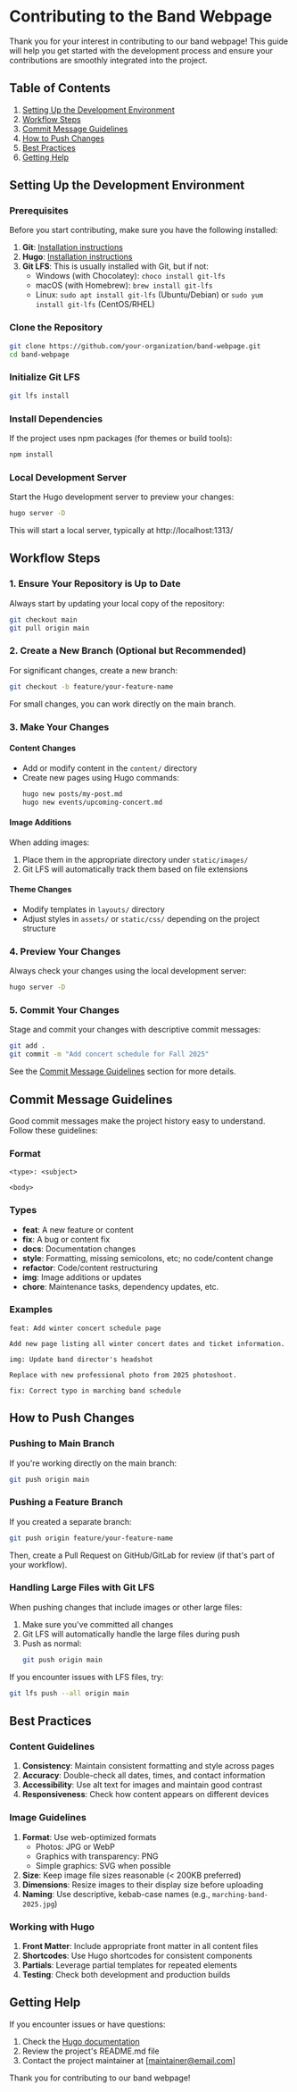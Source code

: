 # Contributing to the Band Webpage

Thank you for your interest in contributing to our band webpage! This guide will help you get started with the development process and ensure your contributions are smoothly integrated into the project.

## Table of Contents

1. [Setting Up the Development Environment](#setting-up-the-development-environment)
2. [Workflow Steps](#workflow-steps)
3. [Commit Message Guidelines](#commit-message-guidelines)
4. [How to Push Changes](#how-to-push-changes)
5. [Best Practices](#best-practices)
6. [Getting Help](#getting-help)

## Setting Up the Development Environment

### Prerequisites

Before you start contributing, make sure you have the following installed:

1. **Git**: [Installation instructions](GIT_INSTALL.md)
2. **Hugo**: [Installation instructions](HUGO_INSTALL.md)
3. **Git LFS**: This is usually installed with Git, but if not:
   - Windows (with Chocolatey): `choco install git-lfs`
   - macOS (with Homebrew): `brew install git-lfs`
   - Linux: `sudo apt install git-lfs` (Ubuntu/Debian) or `sudo yum install git-lfs` (CentOS/RHEL)

### Clone the Repository

```bash
git clone https://github.com/your-organization/band-webpage.git
cd band-webpage
```

### Initialize Git LFS

```bash
git lfs install
```

### Install Dependencies

If the project uses npm packages (for themes or build tools):

```bash
npm install
```

### Local Development Server

Start the Hugo development server to preview your changes:

```bash
hugo server -D
```

This will start a local server, typically at http://localhost:1313/

## Workflow Steps

### 1. Ensure Your Repository is Up to Date

Always start by updating your local copy of the repository:

```bash
git checkout main
git pull origin main
```

### 2. Create a New Branch (Optional but Recommended)

For significant changes, create a new branch:

```bash
git checkout -b feature/your-feature-name
```

For small changes, you can work directly on the main branch.

### 3. Make Your Changes

#### Content Changes

- Add or modify content in the `content/` directory
- Create new pages using Hugo commands:
  ```bash
  hugo new posts/my-post.md
  hugo new events/upcoming-concert.md
  ```

#### Image Additions

When adding images:
1. Place them in the appropriate directory under `static/images/`
2. Git LFS will automatically track them based on file extensions

#### Theme Changes

- Modify templates in `layouts/` directory
- Adjust styles in `assets/` or `static/css/` depending on the project structure

### 4. Preview Your Changes

Always check your changes using the local development server:

```bash
hugo server -D
```

### 5. Commit Your Changes

Stage and commit your changes with descriptive commit messages:

```bash
git add .
git commit -m "Add concert schedule for Fall 2025"
```

See the [Commit Message Guidelines](#commit-message-guidelines) section for more details.

## Commit Message Guidelines

Good commit messages make the project history easy to understand. Follow these guidelines:

### Format

```
<type>: <subject>

<body>
```

### Types

- **feat**: A new feature or content
- **fix**: A bug or content fix
- **docs**: Documentation changes
- **style**: Formatting, missing semicolons, etc; no code/content change
- **refactor**: Code/content restructuring
- **img**: Image additions or updates
- **chore**: Maintenance tasks, dependency updates, etc.

### Examples

```
feat: Add winter concert schedule page

Add new page listing all winter concert dates and ticket information.
```

```
img: Update band director's headshot

Replace with new professional photo from 2025 photoshoot.
```

```
fix: Correct typo in marching band schedule
```

## How to Push Changes

### Pushing to Main Branch

If you're working directly on the main branch:

```bash
git push origin main
```

### Pushing a Feature Branch

If you created a separate branch:

```bash
git push origin feature/your-feature-name
```

Then, create a Pull Request on GitHub/GitLab for review (if that's part of your workflow).

### Handling Large Files with Git LFS

When pushing changes that include images or other large files:

1. Make sure you've committed all changes
2. Git LFS will automatically handle the large files during push
3. Push as normal:
   ```bash
   git push origin main
   ```

If you encounter issues with LFS files, try:

```bash
git lfs push --all origin main
```

## Best Practices

### Content Guidelines

1. **Consistency**: Maintain consistent formatting and style across pages
2. **Accuracy**: Double-check all dates, times, and contact information
3. **Accessibility**: Use alt text for images and maintain good contrast
4. **Responsiveness**: Check how content appears on different devices

### Image Guidelines

1. **Format**: Use web-optimized formats
   - Photos: JPG or WebP
   - Graphics with transparency: PNG
   - Simple graphics: SVG when possible
2. **Size**: Keep image file sizes reasonable (< 200KB preferred)
3. **Dimensions**: Resize images to their display size before uploading
4. **Naming**: Use descriptive, kebab-case names (e.g., `marching-band-2025.jpg`)

### Working with Hugo

1. **Front Matter**: Include appropriate front matter in all content files
2. **Shortcodes**: Use Hugo shortcodes for consistent components
3. **Partials**: Leverage partial templates for repeated elements
4. **Testing**: Check both development and production builds

## Getting Help

If you encounter issues or have questions:

1. Check the [Hugo documentation](https://gohugo.io/documentation/)
2. Review the project's README.md file
3. Contact the project maintainer at [maintainer@email.com]

Thank you for contributing to our band webpage!

